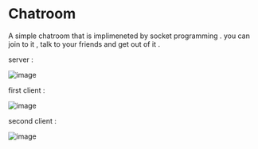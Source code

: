 # Chatroom
A simple chatroom that is implimeneted by socket programming .
you can join to it , talk to your friends and get out of it .

server :

![image](https://user-images.githubusercontent.com/99418863/222913597-b4ccdf24-de35-4749-bf50-3403ac5c3df4.png)

first client :

![image](https://user-images.githubusercontent.com/99418863/222913608-6d1c94e9-67f4-4c6f-a4e5-1a63e1b986e5.png)

second client :

![image](https://user-images.githubusercontent.com/99418863/222913625-219a7019-79a6-4b3d-8364-054a340560d2.png)
